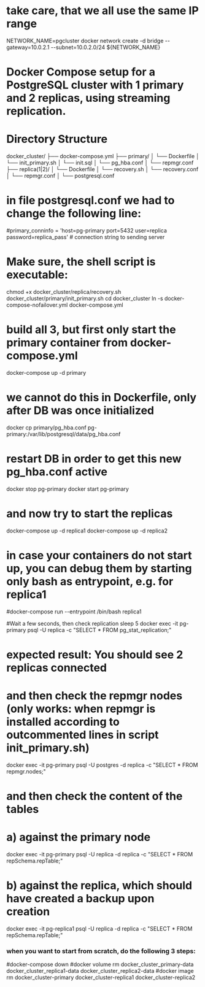 # take care, that we all use the same IP range
NETWORK_NAME=pgcluster
docker network create -d bridge --gateway=10.0.2.1 --subnet=10.0.2.0/24 ${NETWORK_NAME}
# Docker Compose setup for a PostgreSQL cluster with 1 primary and 2 replicas, using streaming replication.
# Directory Structure
docker_cluster/
├── docker-compose.yml
├── primary/
│   └── Dockerfile
│   └── init_primary.sh
│   └── init.sql
│   └── pg_hba.conf
│   └── repmgr.conf
├── replica(1|2)/
│   └── Dockerfile
│   └── recovery.sh
│   └── recovery.conf
│   └── repmgr.conf
│   └── postgresql.conf

# in file postgresql.conf we had to change the following line:
#primary_conninfo = 'host=pg-primary port=5432 user=replica password=replica_pass' # connection string to sending server

# Make sure, the shell script is executable:
chmod +x docker_cluster/replica/recovery.sh docker_cluster/primary/init_primary.sh
cd docker_cluster
ln -s docker-compose-nofailover.yml docker-compose.yml
# build all 3, but first only start the primary container from docker-compose.yml
docker-compose up -d primary
#
# we cannot do this in Dockerfile, only after DB was once initialized
docker cp primary/pg_hba.conf pg-primary:/var/lib/postgresql/data/pg_hba.conf
# restart DB in order to get this new pg_hba.conf active
docker stop pg-primary
docker start pg-primary
# and now try to start the replicas
docker-compose up -d replica1
docker-compose up -d replica2
# in case your containers do not start up, you can debug them by starting only bash as entrypoint, e.g. for replica1
#docker-compose run --entrypoint /bin/bash replica1

#Wait a few seconds, then check replication
sleep 5
docker exec -it pg-primary psql -U replica -c "SELECT * FROM pg_stat_replication;"
# expected result: You should see 2 replicas connected

# and then check the repmgr nodes (only works: when repmgr is installed according to outcommented lines in script init_primary.sh)
docker exec -it pg-primary psql -U postgres -d replica -c "SELECT * FROM repmgr.nodes;"
 
# and then check the content of the tables
# a) against the primary node
docker exec -it pg-primary psql -U replica -d replica -c "SELECT * FROM repSchema.repTable;"
# b) against the replica, which should have created a backup upon creation
docker exec -it pg-replica1 psql -U replica -d replica -c "SELECT * FROM repSchema.repTable;"

### when you want to start from scratch, do the following 3 steps:
#docker-compose down
#docker volume rm docker_cluster_primary-data docker_cluster_replica1-data docker_cluster_replica2-data
#docker image rm docker_cluster-primary docker_cluster-replica1 docker_cluster-replica2
 